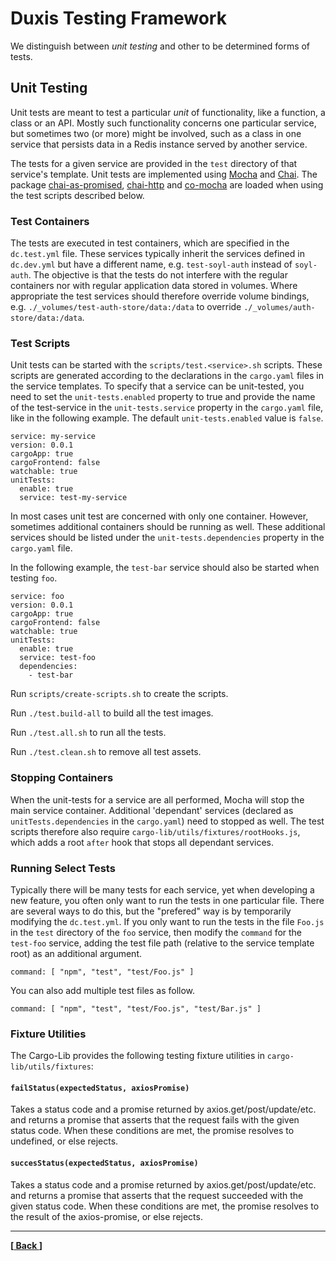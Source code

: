 # Duxis Testing Framework

We distinguish between _unit testing_ and other to be determined forms of tests.


## Unit Testing

Unit tests are meant to test a particular _unit_ of functionality, like a function, a class or an API.
Mostly such functionality concerns one particular service, but sometimes two (or more) might be involved, such as a class in one service that persists data in a Redis instance served by another service.

The tests for a given service are provided in the `test` directory of that service's template.
Unit tests are implemented using [Mocha][] and [Chai][].
The package [chai-as-promised](https://www.npmjs.com/package/chai-as-promised), [chai-http](https://www.npmjs.com/package/chai-http) and [co-mocha](https://www.npmjs.com/package/co-mocha) are loaded when using the test scripts described below.

### Test Containers

The tests are executed in test containers, which are specified in the `dc.test.yml` file.
These services typically inherit the services defined in `dc.dev.yml` but have a different name, e.g. `test-soyl-auth` instead of `soyl-auth`.
The objective is that the tests do not interfere with the regular containers nor with regular application data stored in volumes.
Where appropriate the test services should therefore override volume bindings, e.g. `./_volumes/test-auth-store/data:/data` to override `./_volumes/auth-store/data:/data`.

### Test Scripts

Unit tests can be started with the `scripts/test.<service>.sh` scripts.
These scripts are generated according to the declarations in the `cargo.yaml` files in the service templates.
To specify that a service can be unit-tested, you need to set the `unit-tests.enabled` property to true and provide the name of the test-service in the `unit-tests.service` property in the `cargo.yaml` file, like in the following example.
The default `unit-tests.enabled` value is `false`.

```
service: my-service
version: 0.0.1
cargoApp: true
cargoFrontend: false
watchable: true
unitTests:
  enable: true
  service: test-my-service
```

In most cases unit test are concerned with only one container.
However, sometimes additional containers should be running as well.
These additional services should be listed under the `unit-tests.dependencies` property in the `cargo.yaml` file.

In the following example, the `test-bar` service should also be started when testing `foo`.

```
service: foo
version: 0.0.1
cargoApp: true
cargoFrontend: false
watchable: true
unitTests:
  enable: true
  service: test-foo
  dependencies:
    - test-bar
```

Run `scripts/create-scripts.sh` to create the scripts.

Run `./test.build-all` to build all the test images.

Run `./test.all.sh` to run all the tests.

Run `./test.clean.sh` to remove all test assets.


### Stopping Containers

When the unit-tests for a service are all performed, Mocha will stop the main service container.
Additional 'dependant' services (declared as `unitTests.dependencies` in the `cargo.yaml`) need to stopped as well.
The test scripts therefore also require `cargo-lib/utils/fixtures/rootHooks.js`, which adds a root `after` hook that stops all dependant services.


### Running Select Tests

Typically there will be many tests for each service, yet when developing a new feature, you often only want to run the tests in one particular file.
There are several ways to do this, but the "prefered" way is by temporarily modifying the `dc.test.yml`.
If you only want to run the tests in the file `Foo.js` in the `test` directory of the `foo` service, then modify the `command` for the `test-foo` service, adding the test file path (relative to the service template root) as an additional argument.

```
command: [ "npm", "test", "test/Foo.js" ]
```

You can also add multiple test files as follow.

```
command: [ "npm", "test", "test/Foo.js", "test/Bar.js" ]
```


### Fixture Utilities

The Cargo-Lib provides the following testing fixture utilities in `cargo-lib/utils/fixtures`:

#### `failStatus(expectedStatus, axiosPromise)`
Takes a status code and a promise returned by axios.get/post/update/etc. and returns a promise that asserts that the request fails with the given status code. When these conditions are met, the promise resolves to undefined, or else rejects.

#### `succesStatus(expectedStatus, axiosPromise)`
Takes a status code and a promise returned by axios.get/post/update/etc. and returns a promise that asserts that the request succeeded with the given status code. When these conditions are met, the promise resolves to the result of the axios-promise, or else rejects.




----
__[[ Back ](../../README.md)]__



[Chai]: http://chaijs.com
[Docker Compose]: https://www.docker.com/products/docker-compose
[dockerode]: https://www.npmjs.com/package/dockerode
[Mocha]: https://mochajs.org
